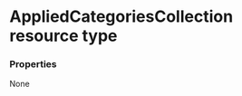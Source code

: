 # AppliedCategoriesCollection resource type



### Properties
None

<!-- uuid: 9a442bb1-29c3-4973-9d5f-8037b8ee69e8
2015-10-16 10:07:45 UTC -->
<!-- {
  "type": "#page.annotation",
  "description": "AppliedCategoriesCollection resource",
  "keywords": "",
  "section": "documentation",
  "tocPath": ""
}-->